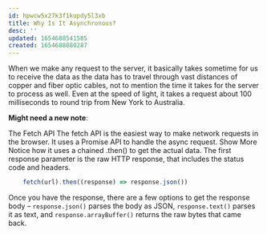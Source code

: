 ```yaml
---
id: hpwcw5x27k3f1kupdy5l3xb
title: Why Is It Asynchronous?
desc: ''
updated: 1654688541585
created: 1654688080287
---
```


When we make any request to the server, it basically takes sometime for us to receive the data as the data has to travel through vast distances of copper and fiber optic cables, not to mention the time it takes for the server to process as well. Even at the speed of light, it takes a request about 100 milliseconds to round trip from New York to Australia.

**Might need a new note**:

The Fetch API The fetch API is the easiest way to make network requests in the browser. It uses a Promise API to handle the async request. Show More Notice how it uses a chained .then() to get the actual data. The first response parameter is the raw HTTP response, that includes the status code and headers.

```js
    fetch(url).then((response) => response.json())
```

Once you have the response, there are a few options to get the response body – `response.json()` parses the body as JSON, `response.text()` parses it as text, and `response.arrayBuffer()` returns the raw bytes that came back.
